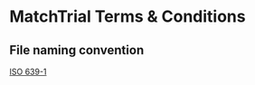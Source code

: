 # MatchTrial Terms & Conditions       

## File naming convention
[ISO 639-1 ](https://en.wikipedia.org/wiki/List_of_ISO_639-1_codes)
